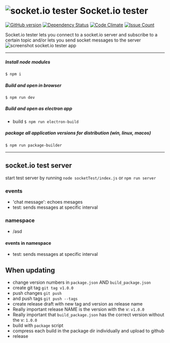 # ![socket.io tester](https://github.com/AppSaloon/socket.io-tester/raw/master/assets/icon.png) Socket.io tester 

[![GitHub version](https://badge.fury.io/gh/appsaloon%2Fsocket.io-tester.svg)](https://badge.fury.io/gh/appsaloon%2Fsocket.io-tester) [![Dependency Status](https://www.versioneye.com/user/projects/588f5a2f5715cf0034134062/badge.svg?style=flat-square)](https://www.versioneye.com/user/projects/588f5a2f5715cf0034134062) [![Code Climate](https://codeclimate.com/github/AppSaloon/socket.io-tester/badges/gpa.svg)](https://codeclimate.com/github/AppSaloon/socket.io-tester) [![Issue Count](https://codeclimate.com/github/AppSaloon/socket.io-tester/badges/issue_count.svg)](https://codeclimate.com/github/AppSaloon/socket.io-tester)

Socket.io tester lets you connect to a socket.io server and subscribe to a 
certain topic and/or lets you send socket messages to the server
![screenshot socket.io tester app](https://github.com/AppSaloon/socket.io-tester/raw/master/assets/screenshotV110.png) 

---

##### Install node modules
`$ npm i`

##### Build and open in browser
`$ npm run dev`

##### Build and open as electron app
* build
`$ npm run electron-build`

##### package all application versions for distribution (win, linux, macos)
`$ npm run package-builder`

---





## socket.io test server

start test server by running `node socketTest/index.js`
or
`npm run server`

### events
* 'chat message': echoes mesages
* test: sends messages at specific interval

### namespace
* /asd
#### events in namespace
* test: sends messages at specific interval



## When updating
* change version numbers in `package.json` AND `build_package.json`
* create git tag `git tag v1.0.0`
* push changes `git push`
* and push tags `git push --tags`
* create release draft with new tag and version as release name
* Really important release NAME is the version with the v: `v1.0.0`
* Really important that `build_package.json` has the correct version without the v: `1.0.0`
* build with `package` script
* compress each build in the package dir individually and upload to github
* release

